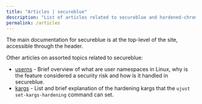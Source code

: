 ```yaml
---
title: "Articles | secureblue"
description: "List of articles related to secureblue and hardened-chromium"
permalink: /articles
---
```


The main documentation for secureblue is at the top-level of the site, accessible through the header.

Other articles on assorted topics related to secureblue:

- [userns](/articles/userns) - Brief overview of what are user namespaces in Linux, why is the feature considered a security risk and how is it handled in secureblue.
- [kargs](/articles/kargs) - List and brief explanation of the hardening kargs that the `ujust set-kargs-hardening` command can set.

